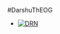 #DarshuThEOG

* [![DRN](https://img.shields.io/static/v1?label=VENOM&message=DARSHU&color=critical)](https://telegram.me/vdmoviez)
